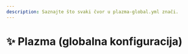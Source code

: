 ```yaml
---
description: Saznajte što svaki čvor u plazma-global.yml znači.
---
```


# ✨ Plazma (globalna konfiguracija)
